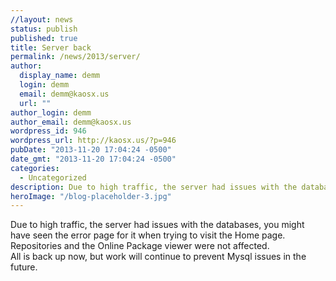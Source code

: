 ```yaml
---
//layout: news
status: publish
published: true
title: Server back
permalink: /news/2013/server/
author:
  display_name: demm
  login: demm
  email: demm@kaosx.us
  url: ""
author_login: demm
author_email: demm@kaosx.us
wordpress_id: 946
wordpress_url: http://kaosx.us/?p=946
pubDate: "2013-11-20 17:04:24 -0500"
date_gmt: "2013-11-20 17:04:24 -0500"
categories:
  - Uncategorized
description: Due to high traffic, the server had issues with the databases, you might have seen the error page for it
heroImage: "/blog-placeholder-3.jpg"
---
```


<p>Due to high traffic, the server had issues with the databases, you might have seen the error page for it when trying to visit the Home page.  Repositories and the Online Package viewer were not affected.<br />
All is back up now, but work will continue to prevent Mysql issues in the future.</p>
